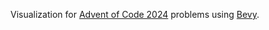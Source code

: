 Visualization for [Advent of Code 2024](https://adventofcode.com/2024) problems using [Bevy](https://bevyengine.org/).
